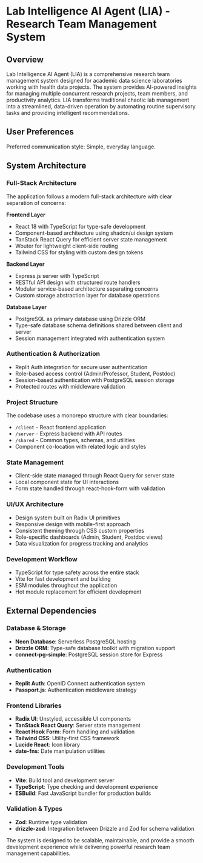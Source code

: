 # Lab Intelligence AI Agent (LIA) - Research Team Management System

## Overview

Lab Intelligence AI Agent (LIA) is a comprehensive research team management system designed for academic data science laboratories working with health data projects. The system provides AI-powered insights for managing multiple concurrent research projects, team members, and productivity analytics. LIA transforms traditional chaotic lab management into a streamlined, data-driven operation by automating routine supervisory tasks and providing intelligent recommendations.

## User Preferences

Preferred communication style: Simple, everyday language.

## System Architecture

### Full-Stack Architecture
The application follows a modern full-stack architecture with clear separation of concerns:

**Frontend Layer**
- React 18 with TypeScript for type-safe development
- Component-based architecture using shadcn/ui design system
- TanStack React Query for efficient server state management
- Wouter for lightweight client-side routing
- Tailwind CSS for styling with custom design tokens

**Backend Layer**
- Express.js server with TypeScript
- RESTful API design with structured route handlers
- Modular service-based architecture separating concerns
- Custom storage abstraction layer for database operations

**Database Layer**
- PostgreSQL as primary database using Drizzle ORM
- Type-safe database schema definitions shared between client and server
- Session management integrated with authentication system

### Authentication & Authorization
- Replit Auth integration for secure user authentication
- Role-based access control (Admin/Professor, Student, Postdoc)
- Session-based authentication with PostgreSQL session storage
- Protected routes with middleware validation

### Project Structure
The codebase uses a monorepo structure with clear boundaries:
- `/client` - React frontend application
- `/server` - Express backend with API routes
- `/shared` - Common types, schemas, and utilities
- Component co-location with related logic and styles

### State Management
- Client-side state managed through React Query for server state
- Local component state for UI interactions
- Form state handled through react-hook-form with validation

### UI/UX Architecture
- Design system built on Radix UI primitives
- Responsive design with mobile-first approach
- Consistent theming through CSS custom properties
- Role-specific dashboards (Admin, Student, Postdoc views)
- Data visualization for progress tracking and analytics

### Development Workflow
- TypeScript for type safety across the entire stack
- Vite for fast development and building
- ESM modules throughout the application
- Hot module replacement for efficient development

## External Dependencies

### Database & Storage
- **Neon Database**: Serverless PostgreSQL hosting
- **Drizzle ORM**: Type-safe database toolkit with migration support
- **connect-pg-simple**: PostgreSQL session store for Express

### Authentication
- **Replit Auth**: OpenID Connect authentication system
- **Passport.js**: Authentication middleware strategy

### Frontend Libraries
- **Radix UI**: Unstyled, accessible UI components
- **TanStack React Query**: Server state management
- **React Hook Form**: Form handling and validation
- **Tailwind CSS**: Utility-first CSS framework
- **Lucide React**: Icon library
- **date-fns**: Date manipulation utilities

### Development Tools
- **Vite**: Build tool and development server
- **TypeScript**: Type checking and development experience
- **ESBuild**: Fast JavaScript bundler for production builds

### Validation & Types
- **Zod**: Runtime type validation
- **drizzle-zod**: Integration between Drizzle and Zod for schema validation

The system is designed to be scalable, maintainable, and provide a smooth development experience while delivering powerful research team management capabilities.
